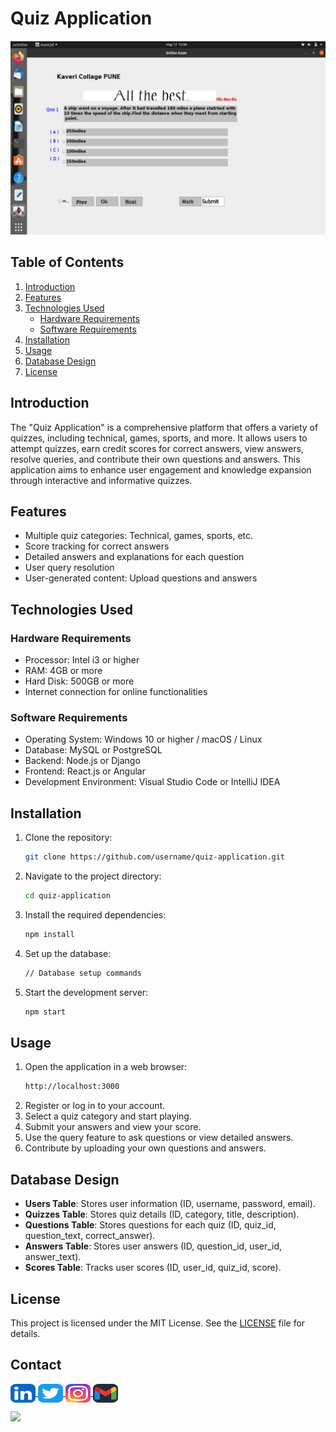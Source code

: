 # Quiz Application

<p align="center">
	<img src="screenshots/quiz_page.png" />
</p>

## Table of Contents
1. [Introduction](#introduction)
2. [Features](#features)
3. [Technologies Used](#technologies-used)
   - [Hardware Requirements](#hardware-requirements)
   - [Software Requirements](#software-requirements)
4. [Installation](#installation)
5. [Usage](#usage)
6. [Database Design](#database-design)
7. [License](#license)

## Introduction
The "Quiz Application" is a comprehensive platform that offers a variety of quizzes, including technical, games, sports, and more. It allows users to attempt quizzes, earn credit scores for correct answers, view answers, resolve queries, and contribute their own questions and answers. This application aims to enhance user engagement and knowledge expansion through interactive and informative quizzes.

## Features
- Multiple quiz categories: Technical, games, sports, etc.
- Score tracking for correct answers
- Detailed answers and explanations for each question
- User query resolution
- User-generated content: Upload questions and answers

## Technologies Used

### Hardware Requirements
- Processor: Intel i3 or higher
- RAM: 4GB or more
- Hard Disk: 500GB or more
- Internet connection for online functionalities

### Software Requirements
- Operating System: Windows 10 or higher / macOS / Linux
- Database: MySQL or PostgreSQL
- Backend: Node.js or Django
- Frontend: React.js or Angular
- Development Environment: Visual Studio Code or IntelliJ IDEA

## Installation
1. Clone the repository:
   ```sh
   git clone https://github.com/username/quiz-application.git
   ```
2. Navigate to the project directory:
   ```sh
   cd quiz-application
   ```
3. Install the required dependencies:
   ```sh
   npm install
   ```
4. Set up the database:
   ```sh
   // Database setup commands
   ```
5. Start the development server:
   ```sh
   npm start
   ```

## Usage
1. Open the application in a web browser:
   ```sh
   http://localhost:3000
   ```
2. Register or log in to your account.
3. Select a quiz category and start playing.
4. Submit your answers and view your score.
5. Use the query feature to ask questions or view detailed answers.
6. Contribute by uploading your own questions and answers.

## Database Design
- **Users Table**: Stores user information (ID, username, password, email).
- **Quizzes Table**: Stores quiz details (ID, category, title, description).
- **Questions Table**: Stores questions for each quiz (ID, quiz_id, question_text, correct_answer).
- **Answers Table**: Stores user answers (ID, question_id, user_id, answer_text).
- **Scores Table**: Tracks user scores (ID, user_id, quiz_id, score).

## License
This project is licensed under the MIT License. See the [LICENSE](LICENSE) file for details.


## Contact
<p align="left">
<a href="https://www.linkedin.com/in/pathakdarshan12/" target="blank">
    <img align="center" src="https://github.com/tandpfun/skill-icons/blob/main/icons/LinkedIn.svg" alt="linkedin" height="30" width="40" />
</a>
<a href="https://x.com/_Pathak_Darshan" target="blank">
    <img align="center" src="https://github.com/tandpfun/skill-icons/blob/main/icons/Twitter.svg" alt="twitter" height="30" width="40" />
</a>
<a href="https://www.instagram.com/pathakdarshan12/" target="blank">
    <img align="center" src="https://github.com/tandpfun/skill-icons/blob/main/icons/Instagram.svg" alt="instagram" height="30" width="40" />
</a>
<a href="mailto:pathakdarshan12@gmail.com" target="blank">
    <img align="center" src="https://github.com/tandpfun/skill-icons/blob/main/icons/Gmail-Dark.svg" alt="gmail" height="30" width="40" />
</a>
</p>

![](https://komarev.com/ghpvc/?username=Pathakdarshan12&style=plastic)